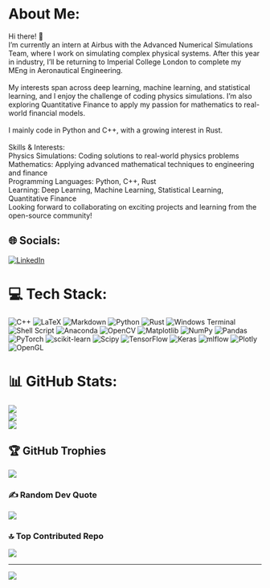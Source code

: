 # About Me:
Hi there! 👋<br>I’m currently an intern at Airbus with the Advanced Numerical Simulations Team, where I work on simulating complex physical systems. After this year in industry, I’ll be returning to Imperial College London to complete my MEng in Aeronautical Engineering.<br><br>My interests span across deep learning, machine learning, and statistical learning, and I enjoy the challenge of coding physics simulations. I’m also exploring Quantitative Finance to apply my passion for mathematics to real-world financial models.<br><br>I mainly code in Python and C++, with a growing interest in Rust.<br><br>Skills & Interests:<br>Physics Simulations: Coding solutions to real-world physics problems<br>Mathematics: Applying advanced mathematical techniques to engineering and finance<br>Programming Languages: Python, C++, Rust<br>Learning: Deep Learning, Machine Learning, Statistical Learning, Quantitative Finance<br>Looking forward to collaborating on exciting projects and learning from the open-source community!


## 🌐 Socials:
[![LinkedIn](https://img.shields.io/badge/LinkedIn-%230077B5.svg?logo=linkedin&logoColor=white)](https://linkedin.com/in/devrajkatkoria) 

# 💻 Tech Stack:
![C++](https://img.shields.io/badge/c++-%2300599C.svg?style=flat&logo=c%2B%2B&logoColor=white) ![LaTeX](https://img.shields.io/badge/latex-%23008080.svg?style=flat&logo=latex&logoColor=white) ![Markdown](https://img.shields.io/badge/markdown-%23000000.svg?style=flat&logo=markdown&logoColor=white) ![Python](https://img.shields.io/badge/python-3670A0?style=flat&logo=python&logoColor=ffdd54) ![Rust](https://img.shields.io/badge/rust-%23000000.svg?style=flat&logo=rust&logoColor=white) ![Windows Terminal](https://img.shields.io/badge/Windows%20Terminal-%234D4D4D.svg?style=flat&logo=windows-terminal&logoColor=white) ![Shell Script](https://img.shields.io/badge/shell_script-%23121011.svg?style=flat&logo=gnu-bash&logoColor=white) ![Anaconda](https://img.shields.io/badge/Anaconda-%2344A833.svg?style=flat&logo=anaconda&logoColor=white) ![OpenCV](https://img.shields.io/badge/opencv-%23white.svg?style=flat&logo=opencv&logoColor=white) ![Matplotlib](https://img.shields.io/badge/Matplotlib-%23ffffff.svg?style=flat&logo=Matplotlib&logoColor=black) ![NumPy](https://img.shields.io/badge/numpy-%23013243.svg?style=flat&logo=numpy&logoColor=white) ![Pandas](https://img.shields.io/badge/pandas-%23150458.svg?style=flat&logo=pandas&logoColor=white) ![PyTorch](https://img.shields.io/badge/PyTorch-%23EE4C2C.svg?style=flat&logo=PyTorch&logoColor=white) ![scikit-learn](https://img.shields.io/badge/scikit--learn-%23F7931E.svg?style=flat&logo=scikit-learn&logoColor=white) ![Scipy](https://img.shields.io/badge/SciPy-%230C55A5.svg?style=flat&logo=scipy&logoColor=%white) ![TensorFlow](https://img.shields.io/badge/TensorFlow-%23FF6F00.svg?style=flat&logo=TensorFlow&logoColor=white) ![Keras](https://img.shields.io/badge/Keras-%23D00000.svg?style=flat&logo=Keras&logoColor=white) ![mlflow](https://img.shields.io/badge/mlflow-%23d9ead3.svg?style=flat&logo=numpy&logoColor=blue) ![Plotly](https://img.shields.io/badge/Plotly-%233F4F75.svg?style=flat&logo=plotly&logoColor=white) ![OpenGL](https://img.shields.io/badge/OpenGL-%23FFFFFF.svg?style=flat&logo=opengl)
# 📊 GitHub Stats:
![](https://github-readme-stats.vercel.app/api?username=DevrajK721&theme=dark&hide_border=false&include_all_commits=true&count_private=true)<br/>
![](https://github-readme-streak-stats.herokuapp.com/?user=DevrajK721&theme=dark&hide_border=false)<br/>
![](https://github-readme-stats.vercel.app/api/top-langs/?username=DevrajK721&theme=dark&hide_border=false&include_all_commits=true&count_private=true&layout=compact)

## 🏆 GitHub Trophies
![](https://github-profile-trophy.vercel.app/?username=DevrajK721&theme=radical&no-frame=false&no-bg=false&margin-w=4)

### ✍️ Random Dev Quote
![](https://quotes-github-readme.vercel.app/api?type=vetical&theme=radical)

### 🔝 Top Contributed Repo
![](https://github-contributor-stats.vercel.app/api?username=DevrajK721&limit=5&theme=radical&combine_all_yearly_contributions=true)

---
[![](https://visitcount.itsvg.in/api?id=DevrajK721&icon=2&color=1)](https://visitcount.itsvg.in)

